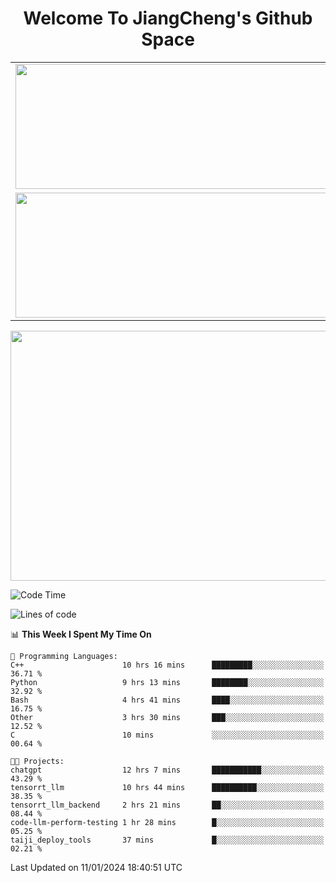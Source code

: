 <h1 align="center">Welcome To JiangCheng's Github Space</h1>

<table align="center" frame="void" rules="none" >
  <tr>
    <td>
      <div align="center"> <img height="200px" width="500px"  src="https://github-readme-stats.vercel.app/api?username=thisjiang&hide_title=true&hide_border=true&layout=compact&show_icons=trueline_height=21&text_color=000&icon_color=000&bg_color=0,ea6161,ffc64d,fffc4d,52fa5a&theme=graywhite" /> </div>
    </td>
    <td>
      <div align="center"> <img height="200px" width="500px" src="https://github-readme-stats.vercel.app/api/top-langs/?username=thisjiang&hide_title=true&hide_border=true&layout=compact&langs_count=6&text_color=000&icon_color=fff&bg_color=0,52fa5a,4dfcff,c64dff&theme=graywhite" /> </div>
    </td>
  </tr>
  <tr>
    <td>
      <div align="center"> <img height="200px" width="500px" src="https://github-readme-streak-stats.herokuapp.com/?user=thisjiang&hide_title=true&hide_border=true&layout=compact&langs_count=6" /> </div>
    </td>
    <td>
      <div align="center"> 
      <a href="https://github.com/" target="_blank"><img style="margin: 10px" src="https://profilinator.rishav.dev/skills-assets/git-scm-icon.svg" alt="Git" height="50" /></a>  
      <a href="https://www.linux.org/" target="_blank"><img style="margin: 10px" src="https://profilinator.rishav.dev/skills-assets/linux-original.svg" alt="Linux" height="50" /></a>  
      <a href="https://www.gnu.org/software/bash/" target="_blank"><img style="margin: 10px" src="https://profilinator.rishav.dev/skills-assets/gnu_bash-icon.svg" alt="Bash" height="50" /></a>  
      </div>
    </td>
  </tr>
</table>

<div align="center"> <img height="400px" width="1000px" src="https://github-readme-activity-graph.cyclic.app/graph?username=thisjiang&theme=react&hide_title=true&hide_border=true&layout=compact&langs_count=6" /> </div></td>

<!--START_SECTION:waka-->
![Code Time](http://img.shields.io/badge/Code%20Time-751%20hrs%2031%20mins-blue)

![Lines of code](https://img.shields.io/badge/From%20Hello%20World%20I%27ve%20Written-457.9%20thousand%20lines%20of%20code-blue)

📊 **This Week I Spent My Time On** 

```text
💬 Programming Languages: 
C++                      10 hrs 16 mins      █████████░░░░░░░░░░░░░░░░   36.71 % 
Python                   9 hrs 13 mins       ████████░░░░░░░░░░░░░░░░░   32.92 % 
Bash                     4 hrs 41 mins       ████░░░░░░░░░░░░░░░░░░░░░   16.75 % 
Other                    3 hrs 30 mins       ███░░░░░░░░░░░░░░░░░░░░░░   12.52 % 
C                        10 mins             ░░░░░░░░░░░░░░░░░░░░░░░░░   00.64 % 

🐱‍💻 Projects: 
chatgpt                  12 hrs 7 mins       ███████████░░░░░░░░░░░░░░   43.29 % 
tensorrt_llm             10 hrs 44 mins      ██████████░░░░░░░░░░░░░░░   38.35 % 
tensorrt_llm_backend     2 hrs 21 mins       ██░░░░░░░░░░░░░░░░░░░░░░░   08.44 % 
code-llm-perform-testing 1 hr 28 mins        █░░░░░░░░░░░░░░░░░░░░░░░░   05.25 % 
taiji_deploy_tools       37 mins             █░░░░░░░░░░░░░░░░░░░░░░░░   02.21 % 
```


 Last Updated on 11/01/2024 18:40:51 UTC
<!--END_SECTION:waka-->

